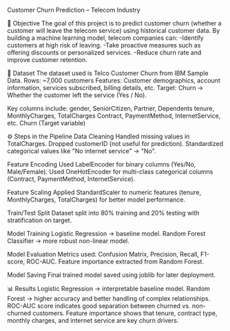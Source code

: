 Customer Churn Prediction – Telecom Industry

🎯 Objective
The goal of this project is to predict customer churn (whether a customer will leave the telecom service) using historical customer data. By building a machine learning model, telecom companies can:
-Identify customers at high risk of leaving.
-Take proactive measures such as offering discounts or personalized services.
-Reduce churn rate and improve customer retention.

📂 Dataset
The dataset used is Telco Customer Churn from IBM Sample Data.
Rows: ~7,000 customers
Features: Customer demographics, account information, services subscribed, billing details, etc.
Target: Churn → Whether the customer left the service (Yes / No).

Key columns include:
gender, SeniorCitizen, Partner, Dependents
tenure, MonthlyCharges, TotalCharges
Contract, PaymentMethod, InternetService, etc.
Churn (Target variable)

⚙️ Steps in the Pipeline
Data Cleaning
Handled missing values in TotalCharges.
Dropped customerID (not useful for prediction).
Standardized categorical values like "No internet service" → "No".

Feature Encoding
Used LabelEncoder for binary columns (Yes/No, Male/Female).
Used OneHotEncoder for multi-class categorical columns (Contract, PaymentMethod, InternetService).

Feature Scaling
Applied StandardScaler to numeric features (tenure, MonthlyCharges, TotalCharges) for better model performance.

Train/Test Split
Dataset split into 80% training and 20% testing with stratification on target.

Model Training
Logistic Regression → baseline model.
Random Forest Classifier → more robust non-linear model.

Model Evaluation
Metrics used: Confusion Matrix, Precision, Recall, F1-score, ROC-AUC.
Feature importance extracted from Random Forest.

Model Saving
Final trained model saved using joblib for later deployment.


📊 Results
Logistic Regression → interpretable baseline model.
Random Forest → higher accuracy and better handling of complex relationships.
ROC-AUC score indicates good separation between churned vs. non-churned customers.
Feature importance shows that tenure, contract type, monthly charges, and internet service are key churn drivers.
